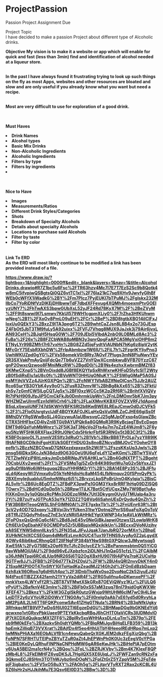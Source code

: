 # ProjectPassion
Passion Project Assignment Due<br>

Project Topic<br>
I have decided to make a passion Project about different type of Alcoholic drinks.<b><b>

Objective<b>
My vision is to make it a website or app which will enable for quick and fast (less than 3min) find and identification of alcohol needed at a liqueur store.<br><br>

In the past I have always found it frustrating trying to look up such things on the fly as most Apps, websites and other resources are bloated and slow and are only useful if you already know what you want but need a recipe.<br><br>

Most are very difficult to use for exploration of a good drink.<br><br><br>

Must Haves<br>
  <li>Drink Names</li>
  <li>Alcohol types</li>
  <li>Basic Mix Drinks</li>
  <li>Non-Alcoholic Ingredients</li>
  <li>Alcoholic Ingredients</li>
  <li>Filters by type</li>
  <li>Filters by ingredients</li>
  <li></li>  
  <br>
  <br>
  
Nice to Have<br>
  <li>Images</li>
  <li>Measurements/Ratios</li>
  <li>Different Drink Styles/Categories</li>
  <li>Shots</li>  
  <li>Breakdown of Specialty Alcohols</li>
  <li>Details about specialty Alcohols</li>
  <li>Locations to purchase said Alcohols</li>
  <li>Filter by taste</li>
  <li>Filter by color</li>
<br>
<br>
Link To ERD<br>
As the ERD will most likely continue to be modified a link has been provided instead of a file.<br>

https://www.draw.io/?lightbox=1&highlight=0000ff&edit=_blank&layers=1&nav=1&title=AlcoholDrinks.drawio#R7Z1bc5u6Fsc%2FTR63hzv4Mc7l7E7T7EzS2Sc9b8Qotk4w8mC5ifvpjwQSBgtsQi0QZ6vtTC1xl%2F76Ia21kC7sq9XHv9JwvfyGIhBfWEb0cWFfX1iWadkG%2BY%2Fm7PIcz7PyjEUKI7bTPuMJ%2FgIskx232MIIbCo7YoRiDNfVzDlKEjDHlbwwTdF7dbdXFFevug4XQMh4moexmPtvGOElyzUNY7%2FhTwAXS3bpwGUbXsL52yJF24Rd78KyX7M%2F%2BeZVyM%2FF9t8swwi9l7Lsmwv7KkUI579WH1cgpmXLiy0%2F7rZha3HfKUhwmwNeg%2B1%2FXoOv8PmLO9uEH%2FCr%2BeP%2BD8tgtbXBO14iICIFxJIoxUu0QEkY3%2BxzZ9lTA3peg6T2%2B9whtCaZJsn8L8B4x2o73GJEspZ4FbOt5JbT3TM9fuLy5A92uixx%2FVFJ7Vhqg8MUX9JaJxk3j79Air6jvxLAN93CeH%2BJqH5HsqG0W%2F709JEbi5VlbdA2nbO9LOBMLd8Ac3%2FuBa%2F26x%2B8FZCbWAB8pMBN3y3qnrQpgFaAPCA5MgVxiOHP6m2ETNyLYr99BZMfrI7r67vxHn%2BG8ZZd5jqFydtViAUNbN7hKg6z8ipV2ytKMFcGrY75EsbRXbhDW%2FrIpAbmbzw1W6IU%2FiL7h%2FzgrIKYIiyPno3UwhWKUZpd0gYG%2FVs58omekV0rBRty7AOvF7PIugs3mN8PiuNwvYEv2R3SXVakPmAyQxijFdcQe7Tb6uVZ27VnYQwXCcmbkwuBVFB70YzzC67gnP2OwxcQzwoo8FMniMkzRW%2BgdD0j%2B1Ns4ezhxXwbrmBMZf83SKMwCXnp5%2BVnOixdd8JGBf8EKQYfpSxRhWxrwKHFoD5lyfcSIT2WtyzB0fSdiRsElu1aU8c0fc%2BVoWNT0HHUqONluKY%2FSWlgGMaP5A0SJosMYjhjVVZz4JUrKGXPQn%2B%2FcNWY1VbABZIfNqOlCsn75JJlr2AUZRco65urYB3OYbK4yy9oO%2FusR3ZhmvW%2BhBg8kXx65%2B%2FktUshSy7zGmfCW5ILgCQTJg5x%2BFI0xzWCCc5K2p2Rf6R%2BrihfXVIQVyRt7tPkH909JfpJiP5CmCkFkJb0DmhrmkUpWn%2FnLDMOmr5bK7Jm3pyWHZMZwUIrmfEzn1dWliCrh6%2B%2FLaiXMnrKKBXF0VZXVRFJ1dApmdBSqLxIjwuiiUNF747dSKWHVBFKSRl2b8KwBWE8LREpJCmwOdDJCVFk5%2F3%2FIo0UsrgtycIJdF4BOYKAFOJKLqHxQsVu0MLZoCJHE66giSs0f8MhjDVYRgSWwBoSLJ4GizywuA1aUBwsvqCJ25gMJpOFxsp4sGIawZBcCTRX5HHFbxCD4lyZnl8TGij9AYUPQk6a8GQMoR3R9KyBcjagTBvEcDagnEMT9d6QaYuhMbWnrz%2F5iK3aT3NjcVo2Fts4u7m7oZzE4WJm8%2F6you5NzWF5HK6RXFlax2R9tJ0NrCdx5HirkrFbfSR3RNGx5t3B3C3f2%2BaK5BF0cjpioOL7LznmV2ESlfz3dRuO%2B1Vb%2BkrBB8TPrOLp7yzYII89IKl9tAFN8GCDIkihiFgoHXUkSGEfYHDUG3s8noBZNcvxBMJOvCYOoheOY8eofb%2BzzNZBCOwaD7QNXezdxpxpxSh2Wj1F%2FszsKKsUq3JwIs%2Bpnsg56IDkxSKcJxN38dzd9O63GOeU9U6qFeLdY1ZwKGmj%2BTwY5VuY7ETZlwNVziP8ItLmkyJmDcb8RINpJfV6AHKLw%2Bn4GdNXTPT%2Bgeht70CsbUXv2weid%2FtT%2FVSMqTgj5ZvDr84K989otWu7qG2v5bYsxJZ1ag9uDf8bWo6jWHsguqq2BzuYHHRM2rYI%2B%2BA14E8Pz3S%2BJlFfuqLd4jKeoyWi3Vmxu6yD5kYeNHdisHc8aM454LfbNmquv2GfSPmQyPk%2BXEmyIejIuabIuU5mheNWqz6j5%2BrvzxLkpSPoBrUrnO4KyIqia%2BisCAL5vltr%2B6Uc8EgDTZ%2FBdPX3pwPq1GGM3Ykx8rRRF1hHq09DZlSQ6TOwrv7%2BdHCdOpDp5h%2BRpw1TjLK7Bpt5CtfUCqxZMy7W9Bpt1yAoHXKnDm3y1q0QbizRcPMn3GDEzq1RMx7UtI3Dkygm0UyjUTMUalp4a3ru2Yj%2B7zuYvJGTPcA53qYk71ZDZ2TQ8Vp6IiSahnUEsDrQydu4QnZh%2FW3B6BHTeooQWSLShFGIMN0AI%2FE7gxbxTb%2F%2FnUEnr63R%2Bt3cV2y4OD7Q3xqoy%2BVpi3ivYfUken31twYDotnq2PnrSS6uaFqXgOoToVz8TfRJZ5QdyPh6sqZ7nE3cVzNRiI5AHHkEYgtXWNP34x1eAVLkWtMRz%2FoPOsxQsQn6Cq6cf4I%2Bd8JeE45v0NeGjBkJapwiOtzws12LowIpWrK8Cft6EUrDgEbahKF6OCMDPp5Zr5UBBjqixMQxjkIkUn%2BEcxxDVoNUzjhvaA8SEYNWSdmnIILkyS%2FN35aLJlFvJJqak7JanJbRQ72orMXn%2BhpEXUHkNChlXCCSEGqm4dMbfEzLmrAOUC4Tux19THNS9JyyAy0Z2pLgydX4OWy48ib6kqCRhngQ8T2llFNgFIP384bYNwS98tGXPQlcw3JMywtsqg5XwE5fA%2FyG75BEs2Opf61fcTJfcZ0clycEZ1r%2BxPannmsbtm0Q5YiCG9avWbMOjUIAU%2F9dd96vEJXpbzfcn2iDLNHJ1nQaG51cfzL1%2FCAIbMu36JtNNTppi6RCdLIUp9NR26Sj6TQ2OgXBxHU907I9i4jPVq7rpK2UCsHp9GTFw8JJ%2FBB%2FD6d77TkZHZ0sU%2FW%2BU4sQRI2nvvDkKY4n0Z1SxpM2PI0OT47inSftY1GIToHadKpZeadMJ214Gh2d%2FOnEdBzbDaam6zh8zk1l6ORoq7g6dHIUt4pz%2F3IDnbThaWx0so2DvpNqC2k52iyuEJ4UN4tPxc6TIBZZX42famh21YYyVa2diR4F%2FRG5ulifnu4oDKwnxePF%2FmnkVtxn4LWYvFf2R%2BT87VFMwtXSkGRx87OEViQWyz1KLr%2FULQ6vPyUf%2BafknV4E3mlre%2B%2BiFb0xSS7aM3zuq78nl79sjdOgKWXWrXFEF47%2BknzY%2FkW3GZglSkR0utzGWxjp9WtUHM6cIM7wC9i4LSwLejDTF2y6zVYoUR2iD0WvYTNG0Ay%2FiI0relg0aAb7xE61yd5d0RvyhLaaM2PjjAIL2Lh6TT6FQKPconwSAv41ZHqGTNula%2BRN4%2B3qNfkUgky3RfnkqcMTB9VP7wDoSf6UI02Tl6EgzeDdGU%2BHMapDGq9bGKNEdYij6qcwxno1vtGRxvPbkUaee9PTEYkKkcbqRBqJ6hCH1TOIaViCRs3IUDMdvlOjP7tXCDXdQujkqcMX1ZFF6%2BplRv5xsWHHAxsDLnLuTm%2B79p%2FEsb9fM0kEFe%2BXazkvSh0idtYQMb%2FBlqRMiJgvBiHqELFB359%2B13khpEmkZiIIiqB73VVXrat%2BAjfDx4f5eo4HhUjTbY4HeeoIREdHRpo7mLxp2IwMNsPHiAXa16EObALVfB1cn4ewuQabeQrXGKJEM2dkzFEgXizQbg%2BFoNPN7SFRHTUTElPoZBYuTZuR0aZt4JhEPWnPh0K0Uc3zEegV0cYPGa%2BlE0KeDyLQRhuFINPNaCNPHdMW6gAR6eKwJHk%2BiHePIA7pEOtmv6UsA5BEl2ma1crN4y%2BQou%2FoL%2BZRJKVbv%2Bm4K7KlexF8QPzMb4L8%2FkElMHFZ6vqDKSJL7HgiIQX5XE6UjqLJ%2FWFZan9cRN2xFa3QkmoECJ8SHm3TOThWJybz6mDOqN%2FpIZtGrZ5YZppV5M%2FqTdepjF3jgbalvc%2FV5xO58uXY%2FAOh5g%2FLjtprVTyRXT2Rax2cKC8L4USZ6IsHr2sHJJkihMu7E3Qsv6EI0D3%2BBw%3D%3D
